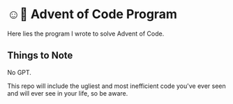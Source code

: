 # ☺️🎅 Advent of Code Program
Here lies the program I wrote to solve Advent of Code.

## Things to Note
No GPT.

This repo will include the ugliest and most inefficient code you've ever seen and will ever see in your life, so be aware.
